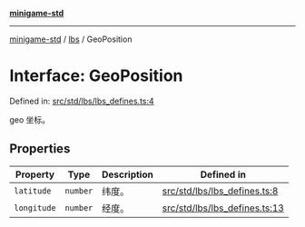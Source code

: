 [**minigame-std**](../../../README.md)

***

[minigame-std](../../../README.md) / [lbs](../README.md) / GeoPosition

# Interface: GeoPosition

Defined in: [src/std/lbs/lbs\_defines.ts:4](https://github.com/JiangJie/minigame-std/blob/8c5db4b9c3dabb4d0435a493922f29b60a730f0d/src/std/lbs/lbs_defines.ts#L4)

geo 坐标。

## Properties

| Property | Type | Description | Defined in |
| ------ | ------ | ------ | ------ |
| <a id="latitude"></a> `latitude` | `number` | 纬度。 | [src/std/lbs/lbs\_defines.ts:8](https://github.com/JiangJie/minigame-std/blob/8c5db4b9c3dabb4d0435a493922f29b60a730f0d/src/std/lbs/lbs_defines.ts#L8) |
| <a id="longitude"></a> `longitude` | `number` | 经度。 | [src/std/lbs/lbs\_defines.ts:13](https://github.com/JiangJie/minigame-std/blob/8c5db4b9c3dabb4d0435a493922f29b60a730f0d/src/std/lbs/lbs_defines.ts#L13) |
